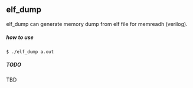 elf_dump
---

elf_dump can generate memory dump from elf file for memreadh (verilog).

##### how to use
```
$ ./elf_dump a.out
```

##### TODO
TBD
